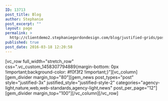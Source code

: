 ```yaml
---
ID: 13713
post_title: Blog
author: Stephanie
post_excerpt: ""
layout: page
permalink: >
  http://clientdemo2.stephaniegordondesign.com/blog/justified-grids/post-grid-a/
published: true
post_date: 2016-03-18 12:20:58
---
```

[vc_row full_width="stretch_row" css=".vc_custom_1458307794889{margin-bottom: 0px !important;background-color: #f0f3f2 !important;}"][vc_column][gem_divider margin_top="80"][gem_news post_types="post" style="justified-3x" justified_style="justified-style-2" categories="agency-light,nature,web,web-standards,agency-light,news" post_per_page="12"][gem_divider margin_top="100"][/vc_column][/vc_row]